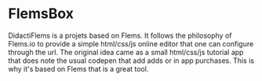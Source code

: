 # FlemsBox
DidactiFlems is a projets based on Flems. It follows the philosophy of Flems.io to provide a simple html/css/js online editor that one can configure through the url. The original idea came as a small html/css/js tutorial app that does note the usual codepen that add adds or in app purchases. This is why it's based on Flems that is a great tool.
